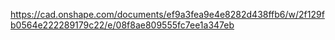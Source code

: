 https://cad.onshape.com/documents/ef9a3fea9e4e8282d438ffb6/w/2f129fb0564e222289179c22/e/08f8ae809555fc7ee1a347eb
